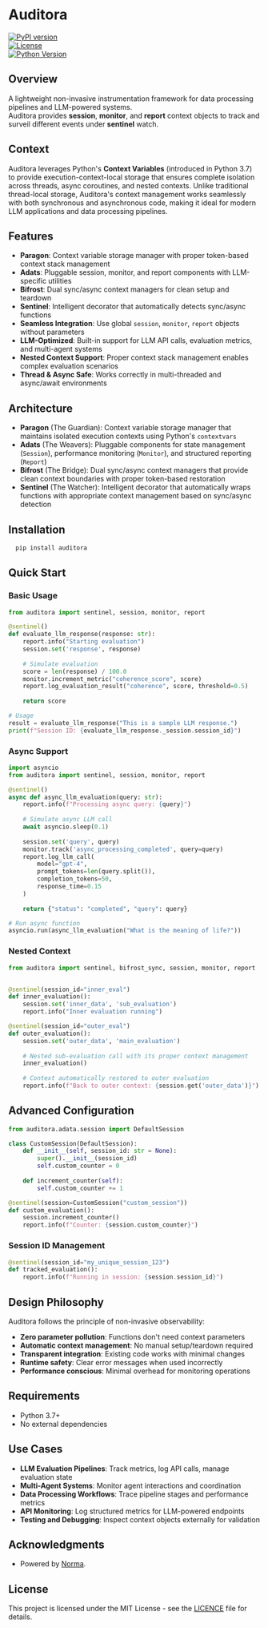 # Auditora

[![PyPI version](https://badge.fury.io/py/levelapp.svg)](https://badge.fury.io/py/levelapp)  
[![License](https://img.shields.io/badge/License-MIT-blue.svg)](https://opensource.org/licenses/MIT)  
[![Python Version](https://img.shields.io/badge/python-3.12%2B-blue.svg)](https://www.python.org/downloads/)

## Overview
A lightweight non-invasive instrumentation framework for data processing pipelines 
and LLM-powered systems.<br/> Auditora provides **session**, **monitor**, and **report** context objects
to track and surveil different events under **sentinel** watch.

## Context
Auditora leverages Python's **Context Variables** (introduced in Python 3.7) to provide 
execution-context-local storage that ensures complete isolation across threads, 
async coroutines, and nested contexts. Unlike traditional thread-local storage, 
Auditora's context management works seamlessly with both synchronous and asynchronous code, 
making it ideal for modern LLM applications and data processing pipelines.

## Features

- **Paragon**: Context variable storage manager with proper token-based context stack management
- **Adats**: Pluggable session, monitor, and report components with LLM-specific utilities
- **Bifrost**: Dual sync/async context managers for clean setup and teardown
- **Sentinel**: Intelligent decorator that automatically detects sync/async functions
- **Seamless Integration**: Use global `session`, `monitor`, `report` objects without parameters
- **LLM-Optimized**: Built-in support for LLM API calls, evaluation metrics, and multi-agent systems
- **Nested Context Support**: Proper context stack management enables complex evaluation scenarios
- **Thread & Async Safe**: Works correctly in multi-threaded and async/await environments

## Architecture

- **Paragon** (The Guardian): Context variable storage manager that maintains isolated execution contexts using Python's `contextvars`
- **Adats** (The Weavers): Pluggable components for state management (`Session`), performance monitoring (`Monitor`), and structured reporting (`Report`)
- **Bifrost** (The Bridge): Dual sync/async context managers that provide clean context boundaries with proper token-based restoration
- **Sentinel** (The Watcher): Intelligent decorator that automatically wraps functions with appropriate context management based on sync/async detection

## Installation

```bash
  pip install auditora
```

## Quick Start
### Basic Usage
```Python
from auditora import sentinel, session, monitor, report

@sentinel()
def evaluate_llm_response(response: str):
    report.info("Starting evaluation")
    session.set('response', response)
    
    # Simulate evaluation
    score = len(response) / 100.0
    monitor.increment_metric("coherence_score", score)
    report.log_evaluation_result("coherence", score, threshold=0.5)
    
    return score

# Usage
result = evaluate_llm_response("This is a sample LLM response.")
print(f"Session ID: {evaluate_llm_response._session.session_id}")
```

### Async Support
```Python
import asyncio
from auditora import sentinel, session, monitor, report

@sentinel()
async def async_llm_evaluation(query: str):
    report.info(f"Processing async query: {query}")
    
    # Simulate async LLM call
    await asyncio.sleep(0.1)
    
    session.set('query', query)
    monitor.track('async_processing_completed', query=query)
    report.log_llm_call(
        model="gpt-4",
        prompt_tokens=len(query.split()),
        completion_tokens=50,
        response_time=0.15
    )
    
    return {"status": "completed", "query": query}

# Run async function
asyncio.run(async_llm_evaluation("What is the meaning of life?"))
```

### Nested Context
```Python
from auditora import sentinel, bifrost_sync, session, monitor, report


@sentinel(session_id="inner_eval")
def inner_evaluation():
    session.set('inner_data', 'sub_evaluation')
    report.info("Inner evaluation running")

@sentinel(session_id="outer_eval")
def outer_evaluation():
    session.set('outer_data', 'main_evaluation')
    
    # Nested sub-evaluation call with its proper context management
    inner_evaluation()
    
    # Context automatically restored to outer evaluation
    report.info(f"Back to outer context: {session.get('outer_data')}")
```

## Advanced Configuration
```Python
from auditora.adata.session import DefaultSession

class CustomSession(DefaultSession):
    def __init__(self, session_id: str = None):
        super().__init__(session_id)
        self.custom_counter = 0
    
    def increment_counter(self):
        self.custom_counter += 1

@sentinel(session=CustomSession("custom_session"))
def custom_evaluation():
    session.increment_counter()
    report.info(f"Counter: {session.custom_counter}")
```

### Session ID Management
```Python
@sentinel(session_id="my_unique_session_123")
def tracked_evaluation():
    report.info(f"Running in session: {session.session_id}")
```

## Design Philosophy
Auditora follows the principle of non-invasive observability:

- **Zero parameter pollution**: Functions don't need context parameters
- **Automatic context management**: No manual setup/teardown required
- **Transparent integration**: Existing code works with minimal changes
- **Runtime safety**: Clear error messages when used incorrectly
- **Performance conscious**: Minimal overhead for monitoring operations

## Requirements
- Python 3.7+
- No external dependencies

## Use Cases
- **LLM Evaluation Pipelines**: Track metrics, log API calls, manage evaluation state
- **Multi-Agent Systems**: Monitor agent interactions and coordination
- **Data Processing Workflows**: Trace pipeline stages and performance metrics
- **API Monitoring**: Log structured metrics for LLM-powered endpoints
- **Testing and Debugging**: Inspect context objects externally for validation

## Acknowledgments

- Powered by [Norma](https://norma.dev).

## License

This project is licensed under the MIT License - see the [LICENCE](LICENCE) file for details.
